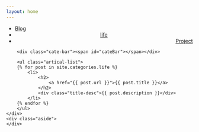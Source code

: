 ```yaml
---
layout: home
---
```


<div class="index-content life">
    <div class="section">
        <ul class="artical-cate">
            <li><a href="/blog"><span>Blog</span></a></li>
            <li class="on" style="text-align:center"><a href="/life"><span>life</span></a></li>
            <li style="text-align:right"><a href="/project"><span>Project</span></a></li>
        </ul>

        <div class="cate-bar"><span id="cateBar"></span></div>

        <ul class="artical-list">
        {% for post in site.categories.life %}
            <li>
                <h2>
                    <a href="{{ post.url }}">{{ post.title }}</a>
                </h2>
                <div class="title-desc">{{ post.description }}</div>
            </li>
        {% endfor %}
        </ul>
    </div>
    <div class="aside">
    </div>
</div>

